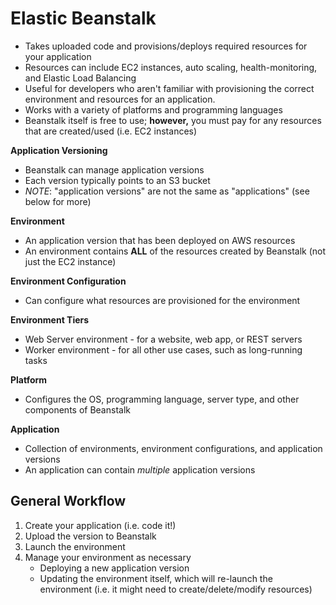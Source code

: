 # Elastic Beanstalk

- Takes uploaded code and provisions/deploys required resources for your application
- Resources can include EC2 instances, auto scaling, health-monitoring, and Elastic Load Balancing
- Useful for developers who aren't familiar with provisioning the correct environment and resources for an application.
- Works with a variety of platforms and programming languages
- Beanstalk itself is free to use; **however,** you must pay for any resources that are created/used (i.e. EC2 instances)

**Application Versioning**
- Beanstalk can manage application versions
- Each version typically points to an S3 bucket
- _NOTE_: "application versions" are not the same as "applications" (see below for more)

**Environment**
- An application version that has been deployed on AWS resources
- An environment contains **ALL** of the resources created by Beanstalk (not just the EC2 instance)

**Environment Configuration**
- Can configure what resources are provisioned for the environment

**Environment Tiers**
- Web Server environment - for a website, web app, or REST servers
- Worker environment - for all other use cases, such as long-running tasks

**Platform**
- Configures the OS, programming language, server type, and other components of Beanstalk

**Application**
- Collection of environments, environment configurations, and application versions
- An application can contain _multiple_ application versions

## General Workflow
1. Create your application (i.e. code it!)
2. Upload the version to Beanstalk
3. Launch the environment
4. Manage your environment as necessary
	- Deploying a new application version
	- Updating the environment itself, which will re-launch the environment (i.e. it might need to create/delete/modify resources)
